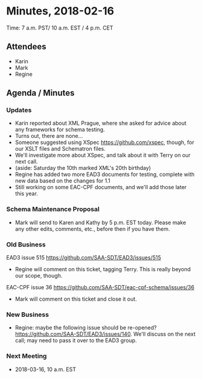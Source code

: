 # Minutes, 2018-02-16
Time: 7 a.m. PST/ 10 a.m. EST / 4 p.m. CET

## Attendees
- Karin
- Mark
- Regine

## Agenda / Minutes

### Updates
- Karin reported about XML Prague, where she asked for advice about any frameworks for schema testing.
- Turns out, there are none...
- Someone suggested using XSpec https://github.com/xspec, though, for our XSLT files and Schematron files.
- We'll investigate more about XSpec, and talk about it with Terry on our next call.
- (aside: Saturday the 10th marked XML's 20th birthday)
- Regine has added two more EAD3 documents for testing, complete with new data based on the changes for 1.1
- Still working on some EAC-CPF documents, and we'll add those later this year.

### Schema Maintenance Proposal
- Mark will send to Karen and Kathy by 5 p.m. EST today. Please make any other edits, comments, etc., before then if you have them.

### Old Business
EAD3 issue 515 https://github.com/SAA-SDT/EAD3/issues/515
- Regine will comment on this ticket, tagging Terry. This is really beyond our scope, though.

EAC-CPF issue 36 https://github.com/SAA-SDT/eac-cpf-schema/issues/36 
- Mark will comment on this ticket and close it out.

### New Business
- Regine:  maybe the following issue should be re-opened?
https://github.com/SAA-SDT/EAD3/issues/140.  We'll discuss on the next call; may need to pass it over to the EAD3 group.

### Next Meeting
- 2018-03-16, 10 a.m. EST